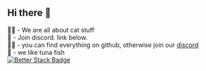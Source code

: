 
## Hi there 👋

🙋‍♀️ - We are all about cat stuff
<br>
🌈 - Join discord. link below.
<br>
👩‍💻 - you can find everything on github, otherwise join our <a href="https://discord.gg/thecats">discord</a> 
<br>
🍿 - we like tuna fish
<br>
[![Better Stack Badge](https://uptime.betterstack.com/status-badges/v3/monitor/1mbea.svg)](https://uptime.betterstack.com/?utm_source=status_badge)
